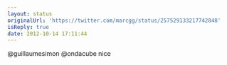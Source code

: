 ```yaml
---
layout: status
originalUrl: 'https://twitter.com/marcgg/status/257529133217742848'
isReply: true
date: 2012-10-14 17:11:44
---
```


@guillaumesimon @ondacube nice
